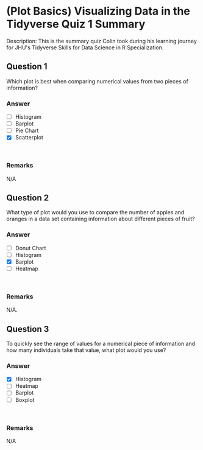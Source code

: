 # (Plot Basics) Visualizing Data in the Tidyverse Quiz 1 Summary

Description: This is the summary quiz Colin took during his learning journey for JHU's Tidyverse Skills for Data Science in R Specialization.</br>

Question 1
----------
Which plot is best when comparing numerical values from two pieces of information?</br>

### Answer
- [ ] Histogram
- [ ] Barplot
- [ ] Pie Chart
- [x] Scatterplot
</br>

### Remarks
N/A </br>

Question 2
----------
What type of plot would you use to compare the number of apples and oranges in a data set containing information about different pieces of fruit? </br>

### Answer
- [ ] Donut Chart
- [ ] Histogram
- [x] Barplot
- [ ] Heatmap
</br>

### Remarks
N/A.</br>

Question 3
----------
To quickly see the range of values for a numerical piece of information and how many individuals take that value, what plot would you use? </br>

### Answer
- [x] Histogram
- [ ] Heatmap
- [ ] Barplot
- [ ] Boxplot
</br>

### Remarks
N/A </br>
